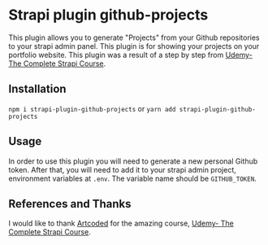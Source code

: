 # Strapi plugin github-projects

This plugin allows you to generate "Projects" from your Github repositories to your strapi admin panel. This plugin is for showing your projects on your portfolio website.  This plugin was a result of a step by step from [Udemy- The Complete Strapi Course](https://www.udemy.com/course/strapi-course/).

## Installation

`npm i strapi-plugin-github-projects` or `yarn add strapi-plugin-github-projects`


## Usage
In order to use this plugin you will need to generate a new personal Github token. After that, you will need to add it to your strapi admin project, environment variables at `.env`. The variable name should be `GITHUB_TOKEN`.

## References and Thanks
I would like to thank [Artcoded](https://github.com/artcoded-net) for the amazing course, [Udemy- The Complete Strapi Course](https://www.udemy.com/course/strapi-course/).

